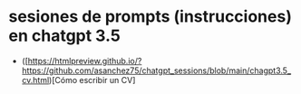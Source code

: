 # sesiones de prompts (instrucciones) en chatgpt 3.5 

* ([https://htmlpreview.github.io/?https://github.com/asanchez75/chatgpt_sessions/blob/main/chagpt3.5_cv.html)[Cómo escribir un CV]
